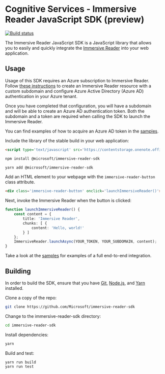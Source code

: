 # Cognitive Services - Immersive Reader JavaScript SDK (preview)

[![Build status](https://dev.azure.com/ms/immersive-reader-sdk/_apis/build/status/96)](https://dev.azure.com/ms/immersive-reader-sdk/_build?definitionId=96)

The Immersive Reader JavaScript SDK is a JavaScript library that allows you to easily and quickly integrate the [Immersive Reader](https://azure.microsoft.com/services/cognitive-services/immersive-reader/) into your web application.

## Usage

Usage of this SDK requires an Azure subscription to Immersive Reader. Follow [these instructions](https://docs.microsoft.com/azure/cognitive-services/immersive-reader/azure-active-directory-authentication) to create an Immersive Reader resource with a custom subdomain and configure Azure Active Directory (Azure AD) authentication in your Azure tenant.

Once you have completed that configuration, you will have a subdomain and will be able to create an Azure AD authentication token. Both the subdomain and a token are required when calling the SDK to launch the Immersive Reader.

You can find examples of how to acquire an Azure AD token in the [samples](./samples).

Include the library of the stable build in your web application:

```html
<script type='text/javascript' src='https://contentstorage.onenote.office.net/onenoteltir/immersivereadersdk/immersive-reader-sdk.0.0.3.js'></script>
```

```bash
npm install @microsoft/immersive-reader-sdk
```

```bash
yarn add @microsoft/immersive-reader-sdk
```

Add an HTML element to your webpage with the `immersive-reader-button` class attribute.

```html
<div class='immersive-reader-button' onclick='launchImmersiveReader()'></div>
```

Next, invoke the Immersive Reader when the button is clicked:

```typescript
function launchImmersiveReader() {
    const content = {
        title: 'Immersive Reader',
        chunks: [ {
            content: 'Hello, world!'
        } ]
    };
    ImmersiveReader.launchAsync(YOUR_TOKEN, YOUR_SUBDOMAIN, content);
}
```

Take a look at the [samples](./samples) for examples of a full end-to-end integration.

## Building

In order to build the SDK, ensure that you have [Git](https://git-scm.com/downloads), [Node.js](https://nodejs.org/), and [Yarn](https://yarnpkg.com/) installed.

Clone a copy of the repo:

```bash
git clone https://github.com/Microsoft/immersive-reader-sdk
```

Change to the immersive-reader-sdk directory:

```bash
cd immersive-reader-sdk
```

Install dependencies:

```bash
yarn
```

Build and test:

```bash
yarn run build
yarn run test
```
